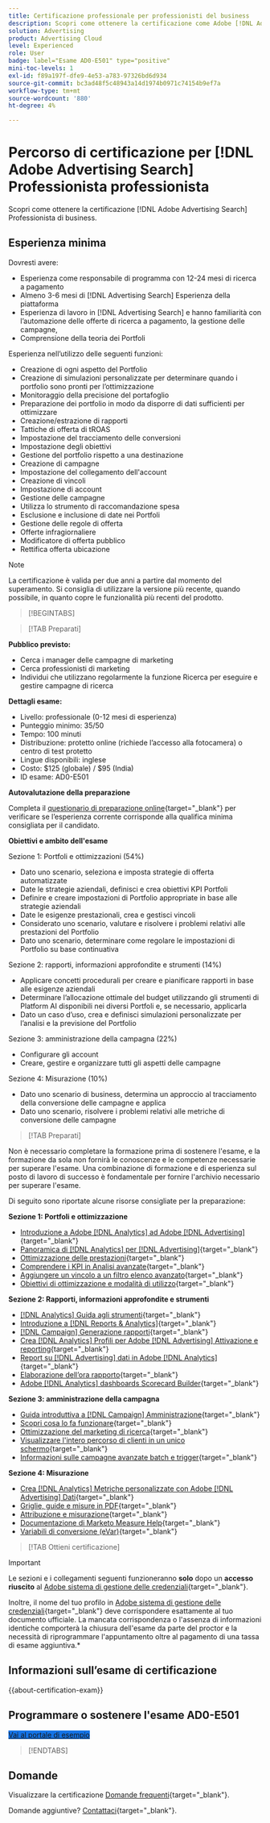 ```yaml
---
title: Certificazione professionale per professionisti del business
description: Scopri come ottenere la certificazione come Adobe [!DNL Advertising Search] Professionista di business.
solution: Advertising
product: Advertising Cloud
level: Experienced
role: User
badge: label="Esame AD0-E501" type="positive"
mini-toc-levels: 1
exl-id: f89a197f-dfe9-4e53-a783-97326bd6d934
source-git-commit: bc3ad48f5c48943a14d1974b0971c74154b9ef7a
workflow-type: tm+mt
source-wordcount: '880'
ht-degree: 4%

---
```


# Percorso di certificazione per [!DNL Adobe Advertising Search] Professionista professionista

Scopri come ottenere la certificazione [!DNL Adobe Advertising Search] Professionista di business.

## Esperienza minima

Dovresti avere:

* Esperienza come responsabile di programma con 12-24 mesi di ricerca a pagamento
* Almeno 3-6 mesi di [!DNL Advertising Search] Esperienza della piattaforma
* Esperienza di lavoro in [!DNL Advertising Search] e hanno familiarità con l’automazione delle offerte di ricerca a pagamento, la gestione delle campagne,
* Comprensione della teoria dei Portfoli

Esperienza nell’utilizzo delle seguenti funzioni:

* Creazione di ogni aspetto del Portfolio
* Creazione di simulazioni personalizzate per determinare quando i portfolio sono pronti per l’ottimizzazione
* Monitoraggio della precisione del portafoglio
* Preparazione dei portfolio in modo da disporre di dati sufficienti per ottimizzare
* Creazione/estrazione di rapporti
* Tattiche di offerta di tROAS
* Impostazione del tracciamento delle conversioni
* Impostazione degli obiettivi
* Gestione del portfolio rispetto a una destinazione
* Creazione di campagne
* Impostazione del collegamento dell&#39;account
* Creazione di vincoli
* Impostazione di account
* Gestione delle campagne
* Utilizza lo strumento di raccomandazione spesa
* Esclusione e inclusione di date nei Portfoli
* Gestione delle regole di offerta
* Offerte infragiornaliere
* Modificatore di offerta pubblico
* Rettifica offerta ubicazione

>[!NOTE]
>
>La certificazione è valida per due anni a partire dal momento del superamento. Si consiglia di utilizzare la versione più recente, quando possibile, in quanto copre le funzionalità più recenti del prodotto.

>[!BEGINTABS]

>[!TAB Preparati]

**Pubblico previsto:**

* Cerca i manager delle campagne di marketing
* Cerca professionisti di marketing
* Individui che utilizzano regolarmente la funzione Ricerca per eseguire e gestire campagne di ricerca

**Dettagli esame:**

* Livello: professionale (0-12 mesi di esperienza)
* Punteggio minimo: 35/50
* Tempo: 100 minuti
* Distribuzione: protetto online (richiede l’accesso alla fotocamera) o centro di test protetto
* Lingue disponibili: inglese
* Costo: $125 (globale) / $95 (India)
* ID esame: AD0-E501

**Autovalutazione della preparazione**

Completa il [questionario di preparazione online](https://scorpion.caveon.com/launchpad/ad-q-e407-readiness-questionnaire-for-adobe-target-architect-master-exam-copy-2yfz3t/ad-q-e501-readiness-questionnaire-for-adobe-advertising-cloud-search-business-practitioner-professional-exam){target="_blank"} per verificare se l’esperienza corrente corrisponde alla qualifica minima consigliata per il candidato.

**Obiettivi e ambito dell&#39;esame**

Sezione 1: Portfoli e ottimizzazioni (54%)

* Dato uno scenario, seleziona e imposta strategie di offerta automatizzate
* Date le strategie aziendali, definisci e crea obiettivi KPI Portfoli
* Definire e creare impostazioni di Portfolio appropriate in base alle strategie aziendali
* Date le esigenze prestazionali, crea e gestisci vincoli
* Considerato uno scenario, valutare e risolvere i problemi relativi alle prestazioni del Portfolio
* Dato uno scenario, determinare come regolare le impostazioni di Portfolio su base continuativa

Sezione 2: rapporti, informazioni approfondite e strumenti (14%)

* Applicare concetti procedurali per creare e pianificare rapporti in base alle esigenze aziendali
* Determinare l’allocazione ottimale del budget utilizzando gli strumenti di Platform AI disponibili nei diversi Portfoli e, se necessario, applicarla
* Dato un caso d’uso, crea e definisci simulazioni personalizzate per l’analisi e la previsione del Portfolio

Sezione 3: amministrazione della campagna (22%)

* Configurare gli account
* Creare, gestire e organizzare tutti gli aspetti delle campagne

Sezione 4: Misurazione (10%)

* Dato uno scenario di business, determina un approccio al tracciamento della conversione delle campagne e applica
* Dato uno scenario, risolvere i problemi relativi alle metriche di conversione delle campagne

>[!TAB Preparati]

Non è necessario completare la formazione prima di sostenere l&#39;esame, e la formazione da sola non fornirà le conoscenze e le competenze necessarie per superare l&#39;esame. Una combinazione di formazione e di esperienza sul posto di lavoro di successo è fondamentale per fornire l&#39;archivio necessario per superare l&#39;esame.

Di seguito sono riportate alcune risorse consigliate per la preparazione:

**Sezione 1: Portfoli e ottimizzazione**

* [Introduzione a Adobe [!DNL Analytics] ad Adobe [!DNL Advertising]](https://experienceleague.adobe.com/docs/advertising-cloud-learn/tutorials/analytics/intro-a4adc.html){target="_blank"}
* [Panoramica di [!DNL Analytics] per [!DNL Advertising]](https://experienceleague.adobe.com/docs/advertising-cloud/integrations/analytics/overview.html){target="_blank"}
* [Ottimizzazione delle prestazioni](https://business.adobe.com/in/products/advertising/performance-optimization.html){target="_blank"}
* [Comprendere i KPI in Analisi avanzate](https://experienceleague.adobe.com/docs/workfront-learn/tutorials-workfront/reporting/enhanced-analytics/10-kpis-overview.html){target="_blank"}
* [Aggiungere un vincolo a un filtro elenco avanzato](https://experienceleague.adobe.com/docs/marketo/using/product-docs/core-marketo-concepts/smart-lists-and-static-lists/using-smart-lists/add-a-constraint-to-a-smart-list-filter.html){target="_blank"}
* [Obiettivi di ottimizzazione e modalità di utilizzo](https://experienceleague.adobe.com/docs/advertising-cloud/dsp/optimization/optimization-goals.html){target="_blank"}

**Sezione 2: Rapporti, informazioni approfondite e strumenti**

* [[!DNL Analytics] Guida agli strumenti](https://experienceleague.adobe.com/docs/analytics/analyze/home.html?lang=it){target="_blank"}
* [Introduzione a [!DNL Reports & Analytics]](https://experienceleague.adobe.com/docs/analytics/analyze/reports-analytics/getting-started.html?lang=it){target="_blank"}
* [[!DNL Campaign] Generazione rapporti](https://business.adobe.com/in/products/campaign/campaign-reporting.html){target="_blank"}
* [Crea [!DNL Analytics] Profili per Adobe [!DNL Advertising] Attivazione e reporting](https://experienceleague.adobe.com/docs/advertising-cloud-learn/tutorials/analytics/analytics-profiles-a4adc.html){target="_blank"}
* [Report su [!DNL Advertising] dati in Adobe [!DNL Analytics]](https://experienceleague.adobe.com/docs/analytics/integration/advertising-analytics/advertising-analytics-workflow/aa-report-ad-data-an.html){target="_blank"}
* [Elaborazione dell’ora rapporto](https://experienceleague.adobe.com/docs/analytics/components/virtual-report-suites/vrs-report-time-processing.html?lang=it){target="_blank"}
* [Adobe [!DNL Analytics] dashboards Scorecard Builder](https://experienceleague.adobe.com/docs/analytics-learn/tutorials/additional-tools/analytics-dashboards/adobe-analytics-dashboards-scorecard-builder.html?lang=it){target="_blank"}

**Sezione 3: amministrazione della campagna**

* [Guida introduttiva a [!DNL Campaign] Amministrazione](https://experienceleague.adobe.com/docs/campaign-standard/using/administrating/get-started-campaign-administration.html){target="_blank"}
* [Scopri cosa lo fa funzionare](https://business.adobe.com/in/products/campaign/campaign-management.html){target="_blank"}
* [Ottimizzazione del marketing di ricerca](https://www.adobe.com/content/dam/www/us/en/avstg/search-marketing-management/pdfs/Adobe_Advertising_Cloud_Search_Marketing_Tips_and_Tricks_Sheet.pdf){target="_blank"}
* [Visualizzare l&#39;intero percorso di clienti in un unico schermo](https://business.adobe.com/in/products/campaign/adobe-campaign.html){target="_blank"}
* [Informazioni sulle campagne avanzate batch e trigger](https://experienceleague.adobe.com/docs/marketo/using/product-docs/core-marketo-concepts/smart-campaigns/creating-a-smart-campaign/understanding-batch-and-trigger-smart-campaigns.html){target="_blank"}

**Sezione 4: Misurazione**

* [Crea [!DNL Analytics] Metriche personalizzate con Adobe [!DNL Advertising] Dati](https://experienceleague.adobe.com/docs/advertising-cloud-learn/tutorials/analytics/analytics-custom-metrics-a4adc.html){target="_blank"}
* [Griglie, guide e misure in PDF](https://helpx.adobe.com/in/acrobat/using/grids-guides-measurements-pdfs.html){target="_blank"}
* [Attribuzione e misurazione](https://business.adobe.com/in/products/advertising/attribution-measurement.html){target="_blank"}
* [Documentazione di Marketo Measure Help](https://experienceleague.adobe.com/docs/marketo-measure/using/home.html){target="_blank"}
* [Variabili di conversione (eVar)](https://experienceleague.adobe.com/docs/analytics/admin/admin-tools/manage-report-suites/edit-report-suite/conversion-variables/conversion-var-admin.html){target="_blank"}

>[!TAB Ottieni certificazione]

>[!IMPORTANT]
>
>Le sezioni e i collegamenti seguenti funzioneranno **solo**  dopo un **accesso riuscito** al [Adobe sistema di gestione delle credenziali](https://www.certmetrics.com/adobe){target="_blank"}.
>
>Inoltre, il nome del tuo profilo in [Adobe sistema di gestione delle credenziali](https://www.certmetrics.com/adobe){target="_blank"} deve corrispondere esattamente al tuo documento ufficiale. La mancata corrispondenza o l&#39;assenza di informazioni identiche comporterà la chiusura dell&#39;esame da parte del proctor e la necessità di riprogrammare l&#39;appuntamento oltre al pagamento di una tassa di esame aggiuntiva.*


## Informazioni sull’esame di certificazione

{{about-certification-exam}}

## Programmare o sostenere l&#39;esame AD0-E501

<a href="https://www.certmetrics.com/adobe/candidate/examity_sso.aspx?eid=AD0-E501" target="_blank" class="spectrum-Button spectrum-Button--fill spectrum-Button--accent spectrum-Button--sizeM is-margin-bottom-big-big at-element-click-tracking" style="background-color:#1473E6">

<span class="spectrum-Button-label has-no-wrap">
   Vai al portale di esempio
</span>
</a>

>[!ENDTABS]

## Domande

Visualizzare la certificazione [Domande frequenti](https://experienceleague.adobe.com/docs/certification/certification/faq.html){target="_blank"}.

Domande aggiuntive? [Contattaci](mailto:certif@adobe.com){target="_blank"}.
